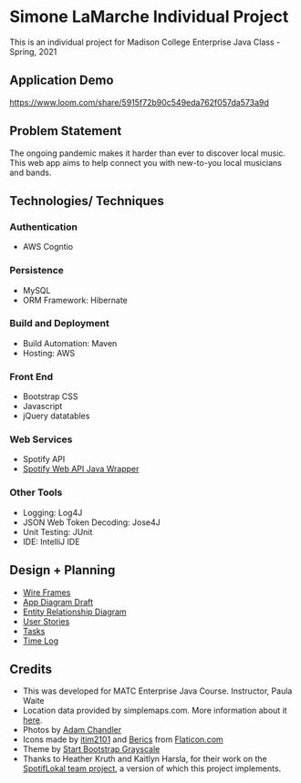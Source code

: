 # Simone LaMarche Individual Project
This is an individual project for Madison College Enterprise Java Class - Spring, 2021

## Application Demo
https://www.loom.com/share/5915f72b90c549eda762f057da573a9d

## Problem Statement
The ongoing pandemic  makes it harder than ever to discover local music. This web app aims to help connect you with new-to-you local musicians and bands.


## Technologies/ Techniques
### Authentication
* AWS Cogntio

### Persistence
* MySQL
* ORM Framework: Hibernate

### Build and Deployment
* Build Automation: Maven
* Hosting: AWS

### Front End
* Bootstrap CSS
* Javascript
* jQuery datatables

### Web Services
* Spotify API
* [Spotify Web API Java Wrapper](https://github.com/thelinmichael/spotify-web-api-java)

### Other Tools
* Logging: Log4J
* JSON Web Token Decoding: Jose4J
* Unit Testing: JUnit
* IDE: IntelliJ IDE

## Design + Planning
* [Wire Frames](DesignDocuments/wireFrames)
* [App Diagram Draft](DesignDocuments/AppDiagramDraft.jpg)
* [Entity Relationship Diagram](DesignDocuments/ERD.png)
* [User Stories](DesignDocuments/userStories.md)
* [Tasks](DesignDocuments/tasks.md)
* [Time Log](timelog.md)

## Credits
* This was developed for MATC Enterprise Java Course. Instructor, Paula Waite
* Location data provided by simplemaps.com. More information about it [here](DesignDocuments/WorldCitiesBuilder/README.md).
* Photos by [Adam Chandler](https://www.flickr.com/photos/adamjackson/with/5297021071/)
* Icons made by [itim2101](https://www.flaticon.com/authors/itim2101) and [Berics](https://creativemarket.com/Becris) from [Flaticon.com](https://www.flaticon.com/)
* Theme by [Start Bootstrap Grayscale](https://startbootstrap.com/theme/grayscale)
* Thanks to Heather Kruth and Kaitlyn Harsla, for their work on the [SpotifLokal team project](https://github.com/salamarche/shk-team-project), a version of which this project implements.
